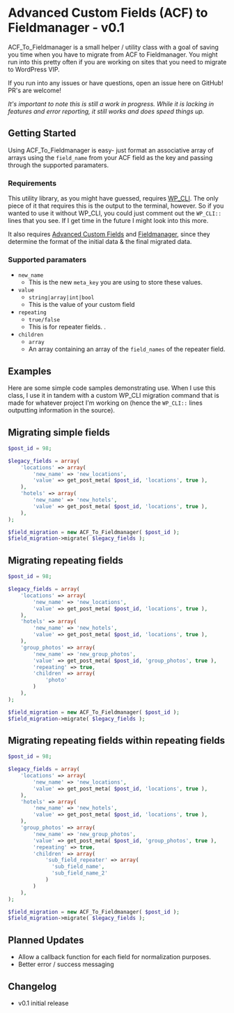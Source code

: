 Advanced Custom Fields (ACF) to Fieldmanager - v0.1
==

ACF_To_Fieldmanager is a small helper / utility class with a goal of saving you time when you have to migrate from ACF to Fieldmanager. You might run into this pretty often if you are working on sites that you need to migrate to WordPress VIP.

If you run into any issues or have questions, open an issue here on GitHub! PR's are welcome!

*It's important to note this is still a work in progress. While it is lacking in features and error reporting, it still works and does speed things up.*

## Getting Started

Using ACF_To_Fieldmanager is easy- just format an associative array of arrays using the `field_name` from your ACF field as the key and passing through the supported paramaters.

### Requirements

This utility library, as you might have guessed, requires [WP_CLI](http://wp-cli.org/). The only piece of it that requires this is the output to the terminal, however. So if you wanted to use it without WP_CLI, you could just comment out the `WP_CLI::` lines that you see. If I get time in the future I might look into this more.

It also requires [Advanced Custom Fields](http://www.advancedcustomfields.com/) and [Fieldmanager](http://fieldmanager.org/), since they determine the format of the initial data & the final migrated data.

### Supported paramaters
* `new_name`
    * This is the new `meta_key` you are using to store these values.
* `value`
    *  `string|array|int|bool`
    * This is the value of your custom field
* `repeating`
    * `true/false`
    * This is for repeater fields. .
* `children`
    * `array`
    *  An array containing an array of the `field_names` of the repeater field.


## Examples

Here are some simple code samples demonstrating use. When I use this class, I use it in tandem with a custom WP_CLI migration command that is made for whatever project I'm working on (hence the `WP_CLI::` lines outputting information in the source).

## Migrating simple fields
````php
$post_id = 98;

$legacy_fields = array(
	'locations' => array(
		'new_name' => 'new_locations',
		'value' => get_post_meta( $post_id, 'locations', true ),
	),
	'hotels' => array(
		'new_name' => 'new_hotels',
		'value' => get_post_meta( $post_id, 'locations', true ),
	),
);

$field_migration = new ACF_To_Fieldmanager( $post_id );
$field_migration->migrate( $legacy_fields );
````


## Migrating repeating fields
````php
$post_id = 98;

$legacy_fields = array(
	'locations' => array(
		'new_name' => 'new_locations',
		'value' => get_post_meta( $post_id, 'locations', true ),
	),
	'hotels' => array(
		'new_name' => 'new_hotels',
		'value' => get_post_meta( $post_id, 'locations', true ),
	),
	'group_photos' => array(
		'new_name' => 'new_group_photos',
		'value' => get_post_meta( $post_id, 'group_photos', true ),
		'repeating' => true,
		'children' => array(
			'photo'
		)
	),
);

$field_migration = new ACF_To_Fieldmanager( $post_id );
$field_migration->migrate( $legacy_fields );
````

## Migrating repeating fields within repeating fields
````php
$post_id = 98;

$legacy_fields = array(
	'locations' => array(
		'new_name' => 'new_locations',
		'value' => get_post_meta( $post_id, 'locations', true ),
	),
	'hotels' => array(
		'new_name' => 'new_hotels',
		'value' => get_post_meta( $post_id, 'locations', true ),
	),
	'group_photos' => array(
		'new_name' => 'new_group_photos',
		'value' => get_post_meta( $post_id, 'group_photos', true ),
		'repeating' => true,
		'children' => array(
			'sub_field_repeater' => array(
			  'sub_field_name',
			  'sub_field_name_2'
			)
		)
	),
);

$field_migration = new ACF_To_Fieldmanager( $post_id );
$field_migration->migrate( $legacy_fields );
````

## Planned Updates
* Allow a callback function for each field for normalization purposes.
* Better error / success messaging

## Changelog
* v0.1 initial release
